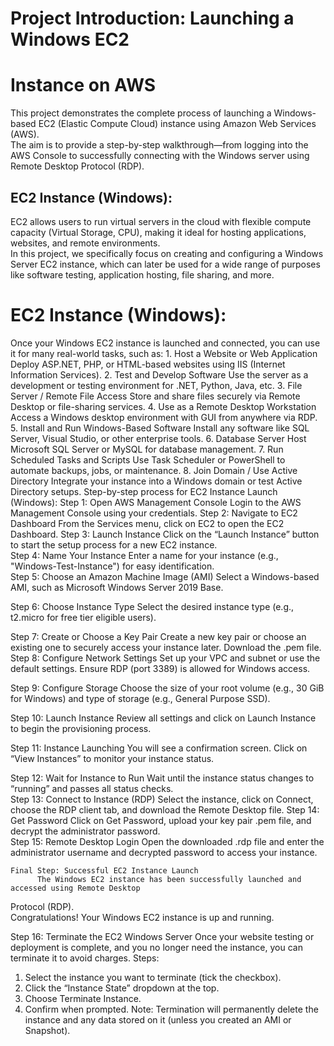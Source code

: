 # Project Introduction: Launching a Windows EC2 
# Instance on AWS 
This project demonstrates the complete process of launching a Windows-based EC2 (Elastic Compute Cloud) instance using Amazon Web Services (AWS).  
The aim is to provide a step-by-step walkthrough—from logging into the AWS Console to successfully connecting with the Windows server using Remote Desktop Protocol (RDP). 
## EC2 Instance (Windows): 
EC2 allows users to run virtual servers in the cloud with flexible compute capacity (Virtual Storage, CPU), making it ideal for hosting applications, websites, and remote environments.  
In this project, we specifically focus on creating and configuring a Windows Server EC2 instance, which can later be used for a wide range of purposes like software testing, application hosting, file sharing, and more. 
# EC2 Instance (Windows): 
Once your Windows EC2 instance is launched and connected, you can use it for many real-world 
tasks, such as: 
     1. Host a Website or Web Application 
Deploy ASP.NET, PHP, or HTML-based websites using IIS (Internet Information Services). 
      2. Test and Develop Software 
Use the server as a development or testing environment for .NET, Python, Java, etc. 
   3. File Server / Remote File Access 
Store and share files securely via Remote Desktop or file-sharing services. 
      4. Use as a Remote Desktop Workstation 
Access a Windows desktop environment with GUI from anywhere via RDP. 
     5. Install and Run Windows-Based Software 
Install any software like SQL Server, Visual Studio, or other enterprise tools. 
            6. Database Server 
Host Microsoft SQL Server or MySQL for database management. 
           7. Run Scheduled Tasks and Scripts 
Use Task Scheduler or PowerShell to automate backups, jobs, or maintenance. 
    8. Join Domain / Use Active Directory 
Integrate your instance into a Windows domain or test Active Directory setups. 
Step-by-step process for EC2 Instance Launch (Windows): 
Step 1: Open AWS Management Console 
Login to the AWS Management Console using your credentials. 
Step 2: Navigate to EC2 Dashboard 
From the Services menu, click on EC2 to open the EC2 Dashboard. 
Step 3: Launch Instance 
Click on the “Launch Instance” button to start the setup process for a new EC2 instance.  
Step 4: Name Your Instance 
Enter a name for your instance (e.g., "Windows-Test-Instance") for easy identification.  
Step 5: Choose an Amazon Machine Image (AMI) 
          Select a Windows-based AMI, such as Microsoft Windows Server 2019 Base. 
 
Step 6: Choose Instance Type 
          Select the desired instance type (e.g., t2.micro for free tier eligible users). 
 
 
 
 
 
 
 
Step 7: Create or Choose a Key Pair 
Create a new key pair or choose an existing one to securely access your instance later. 
Download the .pem file.  
Step 8: Configure Network Settings 
          Set up your VPC and subnet or use the default settings. Ensure RDP (port 3389) is allowed for 
Windows access.  
 
Step 9: Configure Storage 
          Choose the size of your root volume (e.g., 30 GiB for Windows) and type of storage (e.g., General 
Purpose SSD). 
  
 
 
 
 
Step 10: Launch Instance 
          Review all settings and click on Launch Instance to begin the provisioning process. 
  
Step 11: Instance Launching 
          You will see a confirmation screen. Click on “View Instances” to monitor your instance status. 
  
 
 
 
 
 
Step 12: Wait for Instance to Run 
Wait until the instance status changes to “running” and passes all status checks.  
Step 13: Connect to Instance (RDP) 
Select the instance, click on Connect, choose the RDP client tab, and download the Remote 
Desktop file. 
Step 14: Get Password 
Click on Get Password, upload your key pair .pem file, and decrypt the administrator password.  
Step 15: Remote Desktop Login 
          Open the downloaded .rdp file and enter the administrator username and decrypted password to 
access your instance. 
 
 
    Final Step: Successful EC2 Instance Launch 
          The Windows EC2 instance has been successfully launched and accessed using Remote Desktop 
Protocol (RDP).  
              Congratulations! Your Windows EC2 instance is up and running. 
 
 
Step 16: Terminate the EC2 Windows Server 
Once your website testing or deployment is complete, and you no longer need the instance, you 
can terminate it to avoid charges. 
Steps: 
1. Select the instance you want to terminate (tick the checkbox). 
2. Click the “Instance State” dropdown at the top. 
3. Choose Terminate Instance. 
4. Confirm when prompted. 
Note: Termination will permanently delete the instance and any data stored on it (unless you 
created an AMI or Snapshot). 
